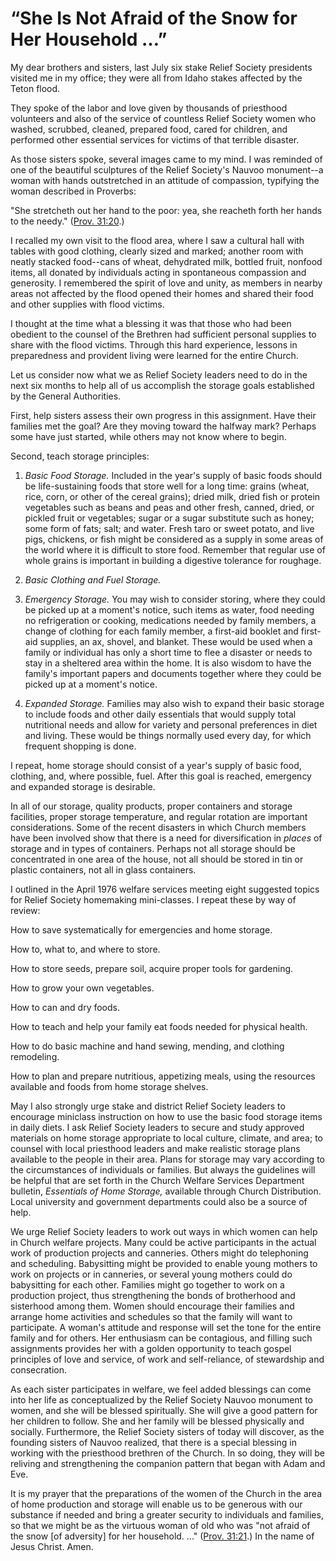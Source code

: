# “She Is Not Afraid of the Snow for Her Household …”

My dear brothers and sisters, last July six stake Relief Society presidents
visited me in my office; they were all from Idaho stakes affected by the Teton
flood.

They spoke of the labor and love given by thousands of priesthood volunteers
and also of the service of countless Relief Society women who washed,
scrubbed, cleaned, prepared food, cared for children, and performed other
essential services for victims of that terrible disaster.

As those sisters spoke, several images came to my mind. I was reminded of one
of the beautiful sculptures of the Relief Society's Nauvoo monument--a woman
with hands outstretched in an attitude of compassion, typifying the woman
described in Proverbs:

"She stretcheth out her hand to the poor: yea, she reacheth forth her hands to
the needy." ([Prov.
31:20](https://www.lds.org/scriptures/ot/prov/31.20?lang=eng#19).)

I recalled my own visit to the flood area, where I saw a cultural hall with
tables with good clothing, clearly sized and marked; another room with neatly
stacked food--cans of wheat, dehydrated milk, bottled fruit, nonfood items,
all donated by individuals acting in spontaneous compassion and generosity. I
remembered the spirit of love and unity, as members in nearby areas not
affected by the flood opened their homes and shared their food and other
supplies with flood victims.

I thought at the time what a blessing it was that those who had been obedient
to the counsel of the Brethren had sufficient personal supplies to share with
the flood victims. Through this hard experience, lessons in preparedness and
provident living were learned for the entire Church.

Let us consider now what we as Relief Society leaders need to do in the next
six months to help all of us accomplish the storage goals established by the
General Authorities.

First, help sisters assess their own progress in this assignment. Have their
families met the goal? Are they moving toward the halfway mark? Perhaps some
have just started, while others may not know where to begin.

Second, teach storage principles:

  1. _Basic Food Storage._ Included in the year's supply of basic foods should be life-sustaining foods that store well for a long time: grains (wheat, rice, corn, or other of the cereal grains); dried milk, dried fish or protein vegetables such as beans and peas and other fresh, canned, dried, or pickled fruit or vegetables; sugar or a sugar substitute such as honey; some form of fats; salt; and water. Fresh taro or sweet potato, and live pigs, chickens, or fish might be considered as a supply in some areas of the world where it is difficult to store food. Remember that regular use of whole grains is important in building a digestive tolerance for roughage.

  2. _Basic Clothing and Fuel Storage._

  3. _Emergency Storage._ You may wish to consider storing, where they could be picked up at a moment's notice, such items as water, food needing no refrigeration or cooking, medications needed by family members, a change of clothing for each family member, a first-aid booklet and first-aid supplies, an ax, shovel, and blanket. These would be used when a family or individual has only a short time to flee a disaster or needs to stay in a sheltered area within the home. It is also wisdom to have the family's important papers and documents together where they could be picked up at a moment's notice.

  4. _Expanded Storage._ Families may also wish to expand their basic storage to include foods and other daily essentials that would supply total nutritional needs and allow for variety and personal preferences in diet and living. These would be things normally used every day, for which frequent shopping is done.

I repeat, home storage should consist of a year's supply of basic food,
clothing, and, where possible, fuel. After this goal is reached, emergency and
expanded storage is desirable.

In all of our storage, quality products, proper containers and storage
facilities, proper storage temperature, and regular rotation are important
considerations. Some of the recent disasters in which Church members have been
involved show that there is a need for diversification in _places_ of storage
and in types of containers. Perhaps not all storage should be concentrated in
one area of the house, not all should be stored in tin or plastic containers,
not all in glass containers.

I outlined in the April 1976 welfare services meeting eight suggested topics
for Relief Society homemaking mini-classes. I repeat these by way of review:

How to save systematically for emergencies and home storage.

How to, what to, and where to store.

How to store seeds, prepare soil, acquire proper tools for gardening.

How to grow your own vegetables.

How to can and dry foods.

How to teach and help your family eat foods needed for physical health.

How to do basic machine and hand sewing, mending, and clothing remodeling.

How to plan and prepare nutritious, appetizing meals, using the resources
available and foods from home storage shelves.

May I also strongly urge stake and district Relief Society leaders to
encourage miniclass instruction on how to use the basic food storage items in
daily diets. I ask Relief Society leaders to secure and study approved
materials on home storage appropriate to local culture, climate, and area; to
counsel with local priesthood leaders and make realistic storage plans
available to the people in their area. Plans for storage may vary according to
the circumstances of individuals or families. But always the guidelines will
be helpful that are set forth in the Church Welfare Services Department
bulletin, _Essentials of Home Storage,_ available through Church Distribution.
Local university and government departments could also be a source of help.

We urge Relief Society leaders to work out ways in which women can help in
Church welfare projects. Many could be active participants in the actual work
of production projects and canneries. Others might do telephoning and
scheduling. Babysitting might be provided to enable young mothers to work on
projects or in canneries, or several young mothers could do babysitting for
each other. Families might go together to work on a production project, thus
strengthening the bonds of brotherhood and sisterhood among them. Women should
encourage their families and arrange home activities and schedules so that the
family will want to participate. A woman's attitude and response will set the
tone for the entire family and for others. Her enthusiasm can be contagious,
and filling such assignments provides her with a golden opportunity to teach
gospel principles of love and service, of work and self-reliance, of
stewardship and consecration.

As each sister participates in welfare, we feel added blessings can come into
her life as conceptualized by the Relief Society Nauvoo monument to women, and
she will be blessed spiritually. She will give a good pattern for her children
to follow. She and her family will be blessed physically and socially.
Furthermore, the Relief Society sisters of today will discover, as the
founding sisters of Nauvoo realized, that there is a special blessing in
working with the priesthood brethren of the Church. In so doing, they will be
reliving and strengthening the companion pattern that began with Adam and Eve.

It is my prayer that the preparations of the women of the Church in the area
of home production and storage will enable us to be generous with our
substance if needed and bring a greater security to individuals and families,
so that we might be as the virtuous woman of old who was "not afraid of the
snow [of adversity] for her household. ..." ([Prov.
31:21](https://www.lds.org/scriptures/ot/prov/31.21?lang=eng#20).) In the name
of Jesus Christ. Amen.

